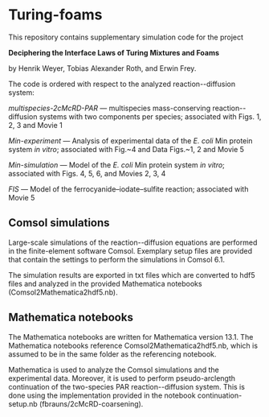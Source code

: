 # Turing-foams

This repository contains supplementary simulation code for the project

**Deciphering the Interface Laws of Turing Mixtures and Foams**

by Henrik Weyer, Tobias Alexander Roth, and Erwin Frey.

The code is ordered with respect to the analyzed reaction--diffusion system:

_multispecies-2cMcRD-PAR_ &mdash; multispecies mass-conserving reaction--diffusion systems with two components per species; associated with Figs. 1, 2, 3 and Movie 1

_Min-experiment_ &mdash; Analysis of experimental data of the _E. coli_ Min protein system _in vitro_; associated with Fig.~4 and Data Figs.~1, 2 and Movie 5

_Min-simulation_ &mdash; Model of the _E. coli_ Min protein system _in vitro_; associated with Figs. 4, 5, 6, and Movies 2, 3, 4

_FIS_ &mdash; Model of the ferrocyanide&ndash;iodate&ndash;sulfite reaction; associated with Movie 5

## Comsol simulations
Large-scale simulations of the reaction--diffusion equations are performed in the finite-element software Comsol. Exemplary setup files are provided that contain the settings to perform the simulations in Comsol 6.1.

The simulation results are exported in txt files which are converted to hdf5 files and analyzed in the provided Mathematica notebooks (Comsol2Mathematica2hdf5.nb).

## Mathematica notebooks
The Mathematica notebooks are written for Mathematica version 13.1.
The Mathematica notebooks reference Comsol2Mathematica2hdf5.nb, which is assumed to be in the same folder as the referencing notebook.

Mathematica is used to analyze the Comsol simulations and the experimental data.
Moreover, it is used to perform pseudo-arclength continuation of the two-species PAR reaction--diffusion system. This is done using the implementation provided in the notebook continuation-setup.nb (fbrauns/2cMcRD-coarsening).
